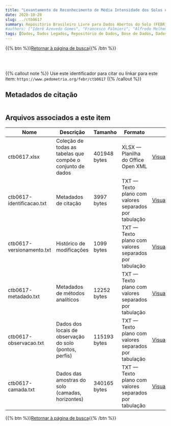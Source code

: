 ```yaml
---
title: "Levantamento de Reconhecimento de Média Intensidade dos Solos e Avaliação da Aptidão Agrícola das Terras do Triângulo Mineiro"
date: 2020-10-28
slug: ../ctb0617
summary: Repositório Brasileiro Livre para Dados Abertos do Solo (FEBR) | A febre dos dados de solo no Brasil
#authors: ["Iderê Azevedo Gomes", "Francesco Palmieri", "Alfredo Melhem Baruqui", "Paulo Emílio Ferreira da Motta", "Eubi Jorne Naime", "Derli Prudente Santana", "Elias Pedro Mothci", "Flavio Garcia de Freitas", "Humberto Gonçalves dos Santos", "Reinaldo Oscar Pötter", "Washington de Oliveira Barreto", "Marilia Amélia de Moraes Duriez", "Ruth Andrade Leal Johas", "Maria Elisabeth C. C. de Magalhães Melo", "Wilson Sant'Anna de Araújo", "José Lopes de Paula", "Luiz Eduardo Ferreira Fontes", "Loiva Lizia Antonello", "Therezinha da Costa Lima", "Evanda Maria Rodrigues", "Raphael Minotti Bloise", "José Flávio Dynia", "Gisa Nara C. Moreira", "Fernando Zinho Antunes", "Mitzi Brandão Ferreira", "Marcelo Nunes Camargo", "Jorge Olmos Iturri Larach."]
tags: [Dados, Dados Legados, Repositório de Dados, Base de Dados, Dados Abertos]
---
```


<style>
div.alert > div {
    font-size: 0.8rem;
}
</style>

{{% btn %}}<a href="/febr/buscar/">Retornar à página de busca</a>{{% /btn %}}

<br>
<br>

{{% callout note %}}
Use este identificador para citar ou linkar para este item: `https://www.pedometria.org/febr/ctb0617`
{{% /callout %}}

## Metadados de citação

<table>
<!-- Fonte: https://gist.github.com/jfreels/6814721 -->
<script src="https://d3js.org/d3.v3.min.js" charset="utf-8"></script>
<!-- <script type='text/javascript' src='/febr/buscar/script.js'></script> -->
<script type='text/javascript'>
  d3.tsv('ctb0617-identificacao.txt',function (data) {
    var columns = ['campo', 'valor']
    tabulate(data, columns)
  })
</script>
</table>

## Arquivos associados a este item

<table style="width:100%">
  <thead>
    <tr>
      <th>Nome</th>
      <th>Descrição</th>
      <th>Tamanho</th>
      <th>Formato</th>
      <th></th>
    </tr>
  </thead>
  <tbody>
    <tr>
      <td>ctb0617.xlsx</td>
      <td>Coleção de todas as tabelas que compõe o conjunto de dados</td>
      <td>401948 bytes</td>
      <td>XLSX — Planilha do Office Open XML</td>
      <td><a href="https://cloud.utfpr.edu.br/index.php/s/Df6dhfzYJ1DDeso/download?path=%2Fctb0617&files=ctb0617.xlsx" class="btn btn-primary btn-block" role="button">Visualizar/Abrir</a></td>
    </tr>
    <tr>
      <td>ctb0617-identificacao.txt</td>
      <td>Metadados de citação</td>
      <td>3997 bytes</td>
      <td>TXT — Texto plano com valores separados por tabulação</td>
      <td><a href="https://cloud.utfpr.edu.br/index.php/s/Df6dhfzYJ1DDeso/download?path=%2Fctb0617&files=ctb0617-identificacao.txt" class="btn btn-primary btn-block" role="button">Visualizar/Abrir</a></td>
    </tr>
    <tr>
      <td>ctb0617-versionamento.txt</td>
      <td>Histórico de modificações</td>
      <td>1099 bytes</td>
      <td>TXT — Texto plano com valores separados por tabulação</td>
      <td><a href="https://cloud.utfpr.edu.br/index.php/s/Df6dhfzYJ1DDeso/download?path=%2Fctb0617&files=ctb0617-versionamento.txt" class="btn btn-primary btn-block" role="button">Visualizar/Abrir</a></td>
    </tr>
    <tr>
      <td>ctb0617-metadado.txt</td>
      <td>Metadados de métodos analíticos</td>
      <td>12252 bytes</td>
      <td>TXT — Texto plano com valores separados por tabulação</td>
      <td><a href="https://cloud.utfpr.edu.br/index.php/s/Df6dhfzYJ1DDeso/download?path=%2Fctb0617&files=ctb0617-metadado.txt" class="btn btn-primary btn-block" role="button">Visualizar/Abrir</a></td>
    </tr>
    <tr>
      <td>ctb0617-observacao.txt</td>
      <td>Dados dos locais de observação do solo (pontos, perfis)</td>
      <td>115193 bytes</td>
      <td>TXT — Texto plano com valores separados por tabulação</td>
      <td><a href="https://cloud.utfpr.edu.br/index.php/s/Df6dhfzYJ1DDeso/download?path=%2Fctb0617&files=ctb0617-observacao.txt" class="btn btn-primary btn-block" role="button">Visualizar/Abrir</a></td>
    </tr>
    <tr>
      <td>ctb0617-camada.txt</td>
      <td>Dados das amostras do solo (camadas, horizontes)</td>
      <td>340165 bytes</td>
      <td>TXT — Texto plano com valores separados por tabulação</td>
      <td><a href="https://cloud.utfpr.edu.br/index.php/s/Df6dhfzYJ1DDeso/download?path=%2Fctb0617&files=ctb0617-camada.txt" class="btn btn-primary btn-block" role="button">Visualizar/Abrir</a></td>
    </tr>
  </tbody>
</table>

{{% btn %}}<a href="/febr/buscar/">Retornar à página de busca</a>{{% /btn %}}
